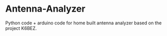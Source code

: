 # Antenna-Analyzer
Python code + arduino code for home built antenna analyzer based on the project K6BEZ.
